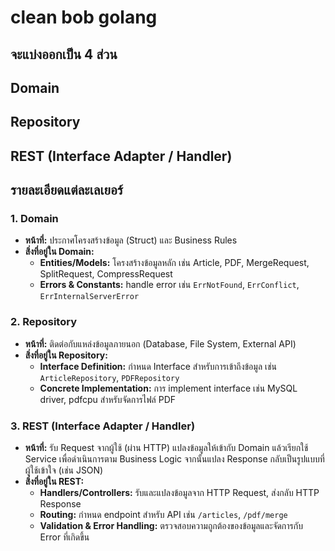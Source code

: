# clean bob golang

## จะแบ่งออกเป็น 4 ส่วน
## Domain
## Repository
## REST (Interface Adapter / Handler)


## รายละเอียดแต่ละเลเยอร์

### 1. Domain
- **หน้าที่:** ประกาศโครงสร้างข้อมูล (Struct) และ Business Rules
- **สิ่งที่อยู่ใน Domain:**
  - **Entities/Models:** โครงสร้างข้อมูลหลัก เช่น Article, PDF, MergeRequest, SplitRequest, CompressRequest
  - **Errors & Constants:** handle error เช่น `ErrNotFound`, `ErrConflict`, `ErrInternalServerError`

### 2. Repository
- **หน้าที่:** ติดต่อกับแหล่งข้อมูลภายนอก (Database, File System, External API) 
- **สิ่งที่อยู่ใน Repository:**
  - **Interface Definition:** กำหนด Interface สำหรับการเข้าถึงข้อมูล เช่น `ArticleRepository`, `PDFRepository`
  - **Concrete Implementation:** การ implement interface เช่น MySQL driver, pdfcpu สำหรับจัดการไฟล์ PDF

### 3. REST (Interface Adapter / Handler)
- **หน้าที่:** รับ Request จากผู้ใช้ (ผ่าน HTTP) แปลงข้อมูลให้เข้ากับ Domain แล้วเรียกใช้ Service เพื่อดำเนินการตาม Business Logic จากนั้นแปลง Response กลับเป็นรูปแบบที่ผู้ใช้เข้าใจ (เช่น JSON)
- **สิ่งที่อยู่ใน REST:**
  - **Handlers/Controllers:** รับและแปลงข้อมูลจาก HTTP Request, ส่งกลับ HTTP Response
  - **Routing:** กำหนด endpoint สำหรับ API เช่น `/articles`, `/pdf/merge`
  - **Validation & Error Handling:** ตรวจสอบความถูกต้องของข้อมูลและจัดการกับ Error ที่เกิดขึ้น